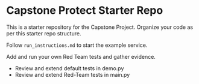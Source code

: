 # Capstone Protect Starter Repo

This is a starter repository for the Capstone Project.
Organize your code as per this starter repo structure.

Follow `run_instructions.md` to start the example service.

Add and run your own Red Team tests and gather evidence.
- Review and extend default tests in demo.py 
- Review and extend Red-Team tests in main.py

